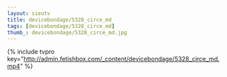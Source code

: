 ```yaml
--- 
layout: sieutv
title: devicebondage/5328_circe_md
tags: [devicebondage/5328_circe_md]
thumb_: devicebondage/5328_circe_md.jpg
---
```

{% include tvpro key="http://admin.fetishbox.com/_content/devicebondage/5328_circe_md.mp4" %} 
